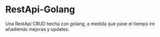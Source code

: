 # RestApi-Golang
Una RestApi CRUD hecha con golang, a medida que pase el tiempo ire añadiendo mejoras y updates.
